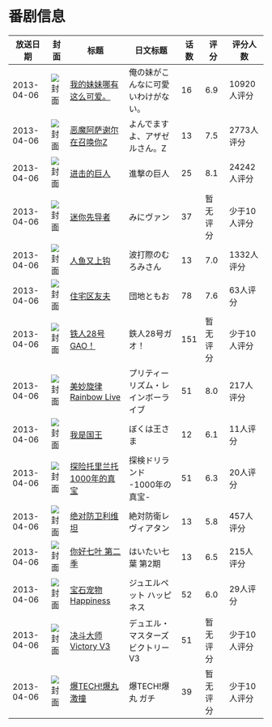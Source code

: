 # 番剧信息

|放送日期|封面|标题|日文标题|话数|评分|评分人数|
|---|---|---|---|---|---|---|
|2013-04-06|![封面](https://lain.bgm.tv/pic/cover/c/50/53/37898_GB3nG.jpg)|[我的妹妹哪有这么可爱。](https://bangumi.tv/subject/37898)|俺の妹がこんなに可愛いわけがない。|16|6.9|10920人评分|
|2013-04-06|![封面](https://lain.bgm.tv/pic/cover/c/a5/7c/53984_TeT2Y.jpg)|[恶魔阿萨谢尔在召唤你Z](https://bangumi.tv/subject/53984)|よんでますよ、アザゼルさん。Z|13|7.5|2773人评分|
|2013-04-06|![封面](https://lain.bgm.tv/pic/cover/c/78/c9/55770_HsJfh.jpg)|[进击的巨人](https://bangumi.tv/subject/55770)|進撃の巨人|25|8.1|24242人评分|
|2013-04-06|![封面](https://lain.bgm.tv/pic/cover/c/a3/45/56113_8D878.jpg)|[迷你先导者](https://bangumi.tv/subject/56113)|みにヴァン|37|暂无评分|少于10人评分|
|2013-04-06|![封面](https://lain.bgm.tv/pic/cover/c/4a/fb/59632_xxB5j.jpg)|[人鱼又上钩](https://bangumi.tv/subject/59632)|波打際のむろみさん|13|7.0|1332人评分|
|2013-04-06|![封面](https://lain.bgm.tv/pic/cover/c/a5/3a/61118_L7LUT.jpg)|[住宅区友夫](https://bangumi.tv/subject/61118)|団地ともお|78|7.6|63人评分|
|2013-04-06|![封面](https://lain.bgm.tv/pic/cover/c/66/fa/62282_33OoU.jpg)|[铁人28号GAO！](https://bangumi.tv/subject/62282)|鉄人28号ガオ！|151|暂无评分|少于10人评分|
|2013-04-06|![封面](https://lain.bgm.tv/pic/cover/c/da/39/62285_zcb5F.jpg)|[美妙旋律 Rainbow Live](https://bangumi.tv/subject/62285)|プリティーリズム・レインボーライブ|51|8.0|217人评分|
|2013-04-06|![封面](https://lain.bgm.tv/pic/cover/c/69/df/66408_K0ArH.jpg)|[我是国王](https://bangumi.tv/subject/66408)|ぼくは王さま|12|6.1|11人评分|
|2013-04-06|![封面](https://lain.bgm.tv/pic/cover/c/62/cd/66409_mEIoR.jpg)|[探险托里兰托 1000年的真宝](https://bangumi.tv/subject/66409)|探検ドリランド -1000年の真宝-|51|6.3|20人评分|
|2013-04-06|![封面](https://lain.bgm.tv/pic/cover/c/b6/98/66410_5uZ5g.jpg)|[绝对防卫利维坦](https://bangumi.tv/subject/66410)|絶対防衛レヴィアタン|13|5.8|457人评分|
|2013-04-06|![封面](https://lain.bgm.tv/pic/cover/c/de/ec/66693_XbLxT.jpg)|[你好七叶 第二季](https://bangumi.tv/subject/66693)|はいたい七葉 第2期|13|6.5|215人评分|
|2013-04-06|![封面](https://lain.bgm.tv/pic/cover/c/a5/4c/67224_IWWIn.jpg)|[宝石宠物 Happiness](https://bangumi.tv/subject/67224)|ジュエルペット ハッピネス|52|6.0|29人评分|
|2013-04-06|![封面](https://lain.bgm.tv/pic/cover/c/7b/f2/69596_aia8r.jpg)|[决斗大师 Victory V3](https://bangumi.tv/subject/69596)|デュエル・マスターズ ビクトリーV3|51|暂无评分|少于10人评分|
|2013-04-06|![封面](https://lain.bgm.tv/pic/cover/c/5b/33/309868_0TtFk.jpg)|[爆TECH!爆丸 激撞](https://bangumi.tv/subject/309868)|爆TECH!爆丸 ガチ|39|暂无评分|少于10人评分|
